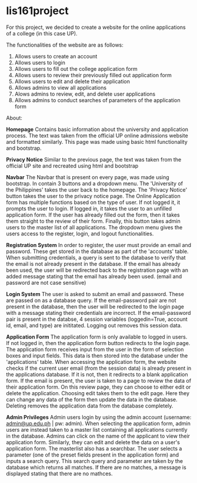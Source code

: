 # lis161project

For this project, we decided to create a website for the online applications of a college (in this case UP).

The functionalities of the website are as follows:
1. Allows users to create an account
2. Allows users to login
3. Allows users to fill out the college application form
4. Allows users to review their previously filled out application form
5. Allows users to edit and delete their application
6. Allows admins to view all applications
7. Alows admins to review, edit, and delete user applications
8. Allows admins to conduct searches of parameters of the application form

About:

  **Homepage**
  Contains basic information about the university and application process. The text was taken from the official UP online admissions website and formatted similarly. This page was made using basic html functionality and bootstrap.
  
  **Privacy Notice**
  Similar to the previous page, the text was taken from the official UP site and recreated using html and bootstrap
  
  **Navbar**
  The Navbar that is present on every page, was made using bootstrap. In contain 3 buttons and a dropdown menu. The 'University of the Philippines' takes the user back to the homepage. The 'Privacy Notice' button takes the user to the privacy notice page. The Online Application form has multiple functions based on the type of user. If not logged it, it prompts the user to login. If logged in, it takes the user to an unfilled application form. If the user has already filled out the form, then it takes them straight to the review of their form. Finally, this button takes admin users to the master list of all applications. The dropdown menu gives the users access to the register, login, and logout functionalities.
  
  **Registration System**
  In order to register, the user must provide an email and password. These get stored in the database as part of the 'accounts' table. When submitting credentials, a query is sent to the database to verify that the email is not already present in the database. If the email has already been used, the user will be redirected back to the registration page with an added message stating that the email has already been used. (email and password are not case sensitive)
  
  **Login System**
  The user is asked to submit an email and password. These are passed on as a database query. If the email-password pair are not present in the database, then the user will be redirected to the login page with a message stating their credentials are incorrect. If the email-password pair is present in the databse, 4 session variables (loggedin=True, account id, email, and type) are inititated. Logging out removes this session data.
  
  **Application Form**
  The application form is only available to logged in users. If not logged in, then the application form button redirects to the login page. The application form receives input from the user in the form of selection boxes and input fields. This data is then stored into the database under the 'applications' table. When accessing the application form, the website checks if the current user email (from the session data) is already present in the applications database. If it is not, then it redirects to a blank application form. If the email is present, the user is taken to a page to review the data of their application form. On this review page, they can choose to either edit or delete the application. Choosing edit takes them to the edit page. Here they can change any data of the form then update the data in the database. Deleting removes the application data from the database completely.
  
  **Admin Privileges**
  Admin users login by using the admin account (username: admin@up.edu.ph | pw: admin). When selecting the application form, admin users are instead taken to a master list containing all applications currently in the database. Admins can click on the name of the applicant to view their application form. Similarly, they can edit and delete the data on a user's application form. The masterlist also has a searchbar. The user selects a parameter (one of the preset fields present in the application form) and inputs a search query. This search query and parameter are taken by the database which returns all matches. If there are no matches, a message is displayed stating that there are no mathces. 
  
